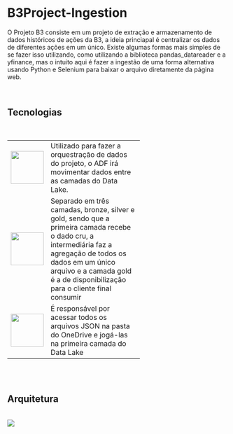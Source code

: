 # B3Project-Ingestion
<html>

<div class="introduction">
<p>
O Projeto B3 consiste em um projeto de extração e armazenamento de dados históricos de ações da B3, a ideia princiapal é centralizar os dados de diferentes ações em um único. Existe algumas formas mais simples de se fazer isso utilizando, como utilizando a biblioteca pandas_datareader e a yfinance, mas o intuito aqui é fazer a ingestão de uma forma alternativa usando Python e Selenium para baixar o arquivo diretamente da página web.
</p>
</div>

<br>
<div class="tech">
<h2>Tecnologias</h2><br>


<table>
<tr>
    <td width="30%">
        <img src="https://github.com/povoaaires/B3Project/blob/main/assets/ADF.png" style="width=125; height:75px;">
    </td>
    <td style="width:100">Utilizado para fazer a orquestração de dados do projeto, o ADF irá movimentar dados entre as camadas do Data Lake.
    </td>


</tr>

<tr>
<td width="30%">
        <img src="https://github.com/povoaaires/B3Project/blob/main/assets/ADLS.png"style="width=125; height:75px;">
    </td>
    <td style="width:100">Separado em três camadas, bronze, silver e gold, sendo que a primeira camada recebe o dado cru, a intermediária faz a agregação de todos os dados em um único arquivo e a camada gold é a de disponibilização para o cliente final consumir
    </td>


</tr>

<tr>
<td width="30%">
        <img src="https://github.com/povoaaires/B3Project/blob/main/assets/logicapp.png"style="width=125; height:75px;">
    </td>
    <td style="width:100">É responsável por acessar todos os arquivos JSON na pasta do OneDrive e jogá-las na primeira camada do Data Lake
    </td>


</tr>

</table>

</div>

<br><br>
<div class="flow">
<h2>Arquitetura</h2><br>

<img src="https://github.com/povoaaires/B3Project/blob/main/assets/B3Project.png">

</div>

</html>